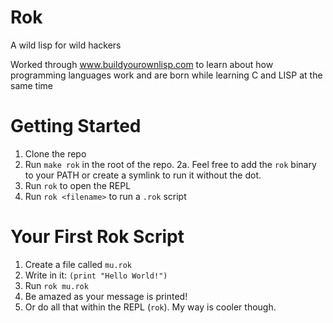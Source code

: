 # Rok
A wild lisp for wild hackers

Worked through www.buildyourownlisp.com to learn about how programming languages work and are born while learning C and LISP at the same time


# Getting Started
1. Clone the repo
2. Run `make rok` in the root of the repo.
2a. Feel free to add the `rok` binary to your PATH or create a symlink to run it without the dot.
3. Run `rok` to open the REPL
4. Run `rok <filename>` to run a `.rok` script


# Your First Rok Script
1. Create a file called `mu.rok`
2. Write in it: `(print "Hello World!")`
3. Run `rok mu.rok`
4. Be amazed as your message is printed!
5. Or do all that within the REPL (`rok`). My way is cooler though.

